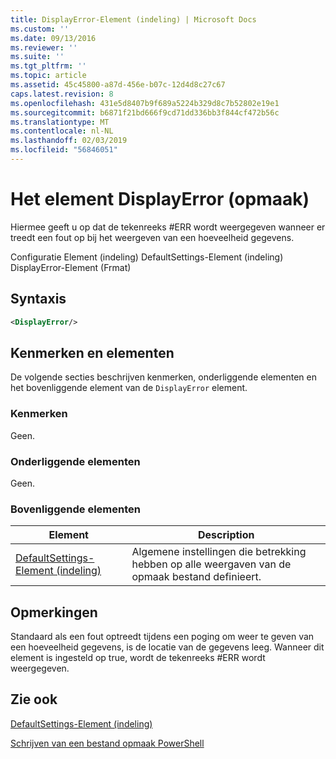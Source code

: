 ```yaml
---
title: DisplayError-Element (indeling) | Microsoft Docs
ms.custom: ''
ms.date: 09/13/2016
ms.reviewer: ''
ms.suite: ''
ms.tgt_pltfrm: ''
ms.topic: article
ms.assetid: 45c45800-a87d-456e-b07c-12d4d8c27c67
caps.latest.revision: 8
ms.openlocfilehash: 431e5d8407b9f689a5224b329d8c7b52802e19e1
ms.sourcegitcommit: b6871f21bd666f9cd71dd336bb3f844cf472b56c
ms.translationtype: MT
ms.contentlocale: nl-NL
ms.lasthandoff: 02/03/2019
ms.locfileid: "56846051"
---
```

# <a name="displayerror-element-format"></a>Het element DisplayError (opmaak)

Hiermee geeft u op dat de tekenreeks #ERR wordt weergegeven wanneer er treedt een fout op bij het weergeven van een hoeveelheid gegevens.

Configuratie Element (indeling) DefaultSettings-Element (indeling) DisplayError-Element (Frmat)

## <a name="syntax"></a>Syntaxis

```xml
<DisplayError/>
```

## <a name="attributes-and-elements"></a>Kenmerken en elementen

De volgende secties beschrijven kenmerken, onderliggende elementen en het bovenliggende element van de `DisplayError` element.

### <a name="attributes"></a>Kenmerken

Geen.

### <a name="child-elements"></a>Onderliggende elementen

Geen.

### <a name="parent-elements"></a>Bovenliggende elementen

|Element|Description|
|-------------|-----------------|
|[DefaultSettings-Element (indeling)](./defaultsettings-element-format.md)|Algemene instellingen die betrekking hebben op alle weergaven van de opmaak bestand definieert.|

## <a name="remarks"></a>Opmerkingen

Standaard als een fout optreedt tijdens een poging om weer te geven van een hoeveelheid gegevens, is de locatie van de gegevens leeg. Wanneer dit element is ingesteld op true, wordt de tekenreeks #ERR wordt weergegeven.

## <a name="see-also"></a>Zie ook

[DefaultSettings-Element (indeling)](./defaultsettings-element-format.md)

[Schrijven van een bestand opmaak PowerShell](./writing-a-powershell-formatting-file.md)
